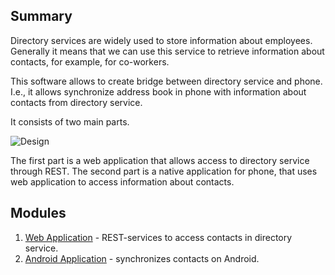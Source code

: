 ## Summary

Directory services are widely used to store information about employees.
Generally it means that we can use this service to retrieve information about contacts, for example, for co-workers.

This software allows to create bridge between directory service and phone.
I.e., it allows synchronize address book in phone with information about contacts from directory service.

It consists of two main parts.

![Design][image:design]

The first part is a web application that allows access to directory service through REST.
The second part is a native application for phone, that uses web application to access information about contacts.

[image:design]: https://github.com/grytsenko/contacts/blob/master/resources/images/design.png?raw=true

## Modules

1. [Web Application](https://github.com/grytsenko/contacts/blob/master/modules/rest) - REST-services to access contacts in directory service.
1. [Android Application](https://github.com/grytsenko/contacts/blob/master/modules/android-app) - synchronizes contacts on Android.
